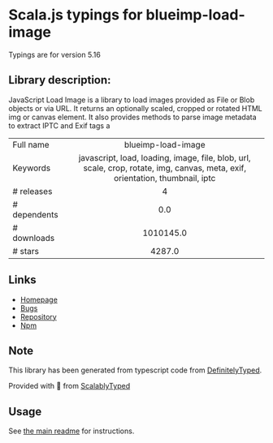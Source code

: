 
# Scala.js typings for blueimp-load-image

Typings are for version 5.16

## Library description:
JavaScript Load Image is a library to load images provided as File or Blob objects or via URL. It returns an optionally scaled, cropped or rotated HTML img or canvas element. It also provides methods to parse image metadata to extract IPTC and Exif tags a

|                    |                 |
| ------------------ | :-------------: |
| Full name          | blueimp-load-image |
| Keywords           | javascript, load, loading, image, file, blob, url, scale, crop, rotate, img, canvas, meta, exif, orientation, thumbnail, iptc |
| # releases         | 4 |
| # dependents       | 0.0 |
| # downloads        | 1010145.0 |
| # stars            | 4287.0 |

## Links
- [Homepage](https://github.com/blueimp/JavaScript-Load-Image)
- [Bugs](https://github.com/blueimp/JavaScript-Load-Image/issues)
- [Repository](https://github.com/blueimp/JavaScript-Load-Image)
- [Npm](https://www.npmjs.com/package/blueimp-load-image)
    


## Note
This library has been generated from typescript code from [DefinitelyTyped](https://definitelytyped.org).

Provided with :purple_heart: from [ScalablyTyped](https://github.com/oyvindberg/ScalablyTyped)

## Usage
See [the main readme](../../readme.md) for instructions.


